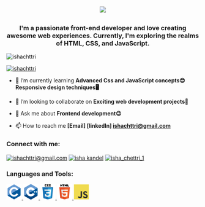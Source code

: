 
<h1 align="center">
    <img src="https://readme-typing-svg.herokuapp.com/?font=Righteous&size=35&center=true&vCenter=true&width=500&height=70&duration=4000&lines=Hi+There!+👋;+I'm+isha+chettri!;" />
</h1>
<h3 align="center">I'm a passionate front-end developer and love creating awesome web experiences. Currently, I'm exploring the realms of HTML, CSS, and JavaScript.</h3>

<p align="left"> <img src="https://komarev.com/ghpvc/?username=ishachttri&label=Profile%20views&color=0e75b6&style=flat" alt="ishachttri" /> </p>

<p align="left"> <a href="https://github.com/ryo-ma/github-profile-trophy"><img src="https://github-profile-trophy.vercel.app/?username=ishachttri" alt="ishachttri" /></a> </p>

- 🌱 I’m currently learning **Advanced Css and JavaScript concepts😊 Responsive design techniques🖥️**

- 👯 I’m looking to collaborate on **Exciting web development projects🐢**

- 💬 Ask me about **Frontend development😉**

- 📫 How to reach me **[Email] [linkedIn] ishachttri@gmail.com**

<h3 align="left">Connect with me:</h3>
<p align="left">
<a href="https://linkedin.com/in/ishachttri@gmail.com" target="blank"><img align="center" src="https://raw.githubusercontent.com/rahuldkjain/github-profile-readme-generator/master/src/images/icons/Social/linked-in-alt.svg" alt="ishachttri@gmail.com" height="30" width="40" /></a>
<a href="https://fb.com/isha kandel" target="blank"><img align="center" src="https://raw.githubusercontent.com/rahuldkjain/github-profile-readme-generator/master/src/images/icons/Social/facebook.svg" alt="isha kandel" height="30" width="40" /></a>
<a href="https://instagram.com/isha_chettri_1" target="blank"><img align="center" src="https://raw.githubusercontent.com/rahuldkjain/github-profile-readme-generator/master/src/images/icons/Social/instagram.svg" alt="isha_chettri_1" height="30" width="40" /></a>
</p>

<h3 align="left">Languages and Tools:</h3>
<p align="left"> <a href="https://www.cprogramming.com/" target="_blank" rel="noreferrer"> <img src="https://raw.githubusercontent.com/devicons/devicon/master/icons/c/c-original.svg" alt="c" width="40" height="40"/> </a> <a href="https://www.w3schools.com/cpp/" target="_blank" rel="noreferrer"> <img src="https://raw.githubusercontent.com/devicons/devicon/master/icons/cplusplus/cplusplus-original.svg" alt="cplusplus" width="40" height="40"/> </a> <a href="https://www.w3schools.com/css/" target="_blank" rel="noreferrer"> <img src="https://raw.githubusercontent.com/devicons/devicon/master/icons/css3/css3-original-wordmark.svg" alt="css3" width="40" height="40"/> </a> <a href="https://www.w3.org/html/" target="_blank" rel="noreferrer"> <img src="https://raw.githubusercontent.com/devicons/devicon/master/icons/html5/html5-original-wordmark.svg" alt="html5" width="40" height="40"/> </a> <a href="https://developer.mozilla.org/en-US/docs/Web/JavaScript" target="_blank" rel="noreferrer"> <img src="https://raw.githubusercontent.com/devicons/devicon/master/icons/javascript/javascript-original.svg" alt="javascript" width="40" height="40"/> </a> </p>
